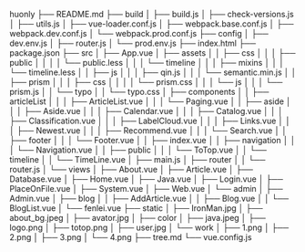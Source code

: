 huonly
├── README.md
├── build
│   ├── build.js
│   ├── check-versions.js
│   ├── utils.js
│   ├── vue-loader.conf.js
│   ├── webpack.base.conf.js
│   ├── webpack.dev.conf.js
│   └── webpack.prod.conf.js
├── config
│   ├── dev.env.js
│   ├── router.js
│   └── prod.env.js
├── index.html
├── package.json
├── src
│   ├── App.vue
│   ├── assets
│   │   ├── css
│   │   │   ├── public
│   │   │   │   └── public.less
│   │   │   └── timeline
│   │   │       ├── mixins
│   │   │       └── timeline.less
│   │   ├── js
│   │   │   ├── qin.js
│   │   │   └── semantic.min.js
│   │   ├── prism
│   │   │   ├── css
│   │   │   │   └── prism.css
│   │   │   └── js
│   │   │       └── prism.js
│   │   └── typo
│   │       └── typo.css
│   ├── components
│   │   ├── articleList
│   │   │   ├── ArticleList.vue
│   │   │   └── Paging.vue
│   │   ├── aside
│   │   │   ├── Aside.vue
│   │   │   ├── Calendar.vue
│   │   │   ├── Catalog.vue
│   │   │   ├── Classification.vue
│   │   │   ├── LabelCloud.vue
│   │   │   ├── Links.vue
│   │   │   ├── Newest.vue
│   │   │   ├── Recommend.vue
│   │   │   └── Search.vue
│   │   ├── footer
│   │   │   └── Footer.vue
│   │   ├── index.vue
│   │   ├── navigation
│   │   │   └── Navigation.vue
│   │   ├── public
│   │   │   └── ToTop.vue
│   │   └── timeline
│   │       └── TimeLine.vue
│   ├── main.js
│   ├── router
│   │   └── router.js
│   └── views
│       ├── About.vue
│       ├── Article.vue
│       ├── Database.vue
│       ├── Home.vue
│       ├── Java.vue
│       ├── Login.vue
│       ├── PlaceOnFile.vue
│       ├── System.vue
│       ├── Web.vue
│       └── admin
│           ├── Admin.vue
│           ├── blog
│           │   ├── AddArticle.vue
│           │   ├── Blog.vue
│           │   └── BlogList.vue
│           └── fenlei.vue
├── static
│   ├── IronMan.jpg
│   ├── about_bg.jpeg
│   ├── avator.jpg
│   ├── color
│   ├── java.jpeg
│   ├── logo.png
│   ├── totop.png
│   ├── user.jpg
│   └── work
│       ├── 1.png
│       ├── 2.png
│       ├── 3.png
│       └── 4.png
├── tree.md
└── vue.config.js
